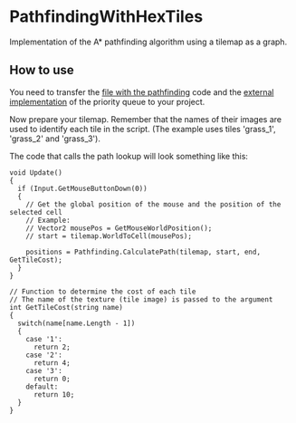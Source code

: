 # PathfindingWithHexTiles
Implementation of the A* pathfinding algorithm using a tilemap as a graph.

## How to use
You need to transfer the [file with the pathfinding](https://github.com/MatveyMelnikov/PathfindingWithHexTiles/blob/master/Assets/Sources/Pathfinding.cs) code and the [external implementation](https://github.com/MatveyMelnikov/PathfindingWithHexTiles/blob/master/Assets/Sources/External/PriorityQueue.cs) of the priority queue to your project.

Now prepare your tilemap. Remember that the names of their images are used to identify each tile in the script. (The example uses tiles 'grass_1', 'grass_2' and 'grass_3').

The code that calls the path lookup will look something like this:
```
void Update()
{
  if (Input.GetMouseButtonDown(0))
  {
    // Get the global position of the mouse and the position of the selected cell
    // Example:
    // Vector2 mousePos = GetMouseWorldPosition();
    // start = tilemap.WorldToCell(mousePos);

    positions = Pathfinding.CalculatePath(tilemap, start, end, GetTileCost);
  }
}

// Function to determine the cost of each tile
// The name of the texture (tile image) is passed to the argument
int GetTileCost(string name)
{
  switch(name[name.Length - 1])
  {
    case '1':
      return 2;
    case '2':
      return 4;
    case '3':
      return 0;
    default:
      return 10;
  }
}
```
